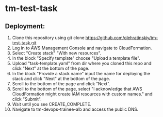 # tm-test-task

## Deployment:
1. Clone this repository using git clone https://github.com/olehratinskiy/tm-test-task.git
2. Log in to AWS Management Console and navigate to CloudFormation.
3. Select "Create stack" "With new resources".
4. In the block "Specify template" choose "Upload a template file".
5. Upload "task-template.yaml" from dir where you cloned this repo and click "Next" at the bottom of the page.
6. In the block "Provide a stack name" input the name for deploying the stack and click "Next" at the bottom of the page.
7. Scroll to the bottom of the page and click "Next".
8. Scroll to the bottom of the page, select "I acknowledge that AWS CloudFormation might create IAM resources with custom names." and click "Submit".
9. Wait until you see <stack-name> CREATE_COMPLETE.
10. Navigate to tm-devops-trainee-alb and access the public DNS.
